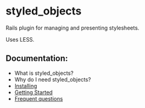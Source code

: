 # styled_objects

Rails plugin for managing and presenting stylesheets.

Uses LESS. 

## Documentation:

* What is styled_objects?
* Why do I need styled_objects?
* [Installing](http://wiki.github.com/pgte/styled_objects/installing)
* [Getting Started](http://wiki.github.com/pgte/styled_objects/getting-started)
* [Frequent questions](http://wiki.github.com/pgte/styled_objects/frequent-questions)